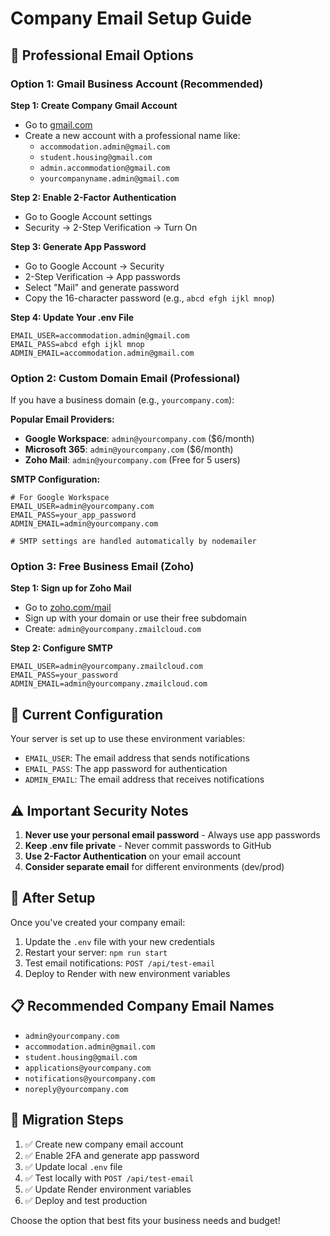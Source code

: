 # Company Email Setup Guide

## 📧 Professional Email Options

### Option 1: Gmail Business Account (Recommended)

**Step 1: Create Company Gmail Account**
- Go to [gmail.com](https://gmail.com)
- Create a new account with a professional name like:
  - `accommodation.admin@gmail.com`
  - `student.housing@gmail.com`
  - `admin.accommodation@gmail.com`
  - `yourcompanyname.admin@gmail.com`

**Step 2: Enable 2-Factor Authentication**
- Go to Google Account settings
- Security → 2-Step Verification → Turn On

**Step 3: Generate App Password**
- Go to Google Account → Security
- 2-Step Verification → App passwords
- Select "Mail" and generate password
- Copy the 16-character password (e.g., `abcd efgh ijkl mnop`)

**Step 4: Update Your .env File**
```
EMAIL_USER=accommodation.admin@gmail.com
EMAIL_PASS=abcd efgh ijkl mnop
ADMIN_EMAIL=accommodation.admin@gmail.com
```

### Option 2: Custom Domain Email (Professional)

If you have a business domain (e.g., `yourcompany.com`):

**Popular Email Providers:**
- **Google Workspace**: `admin@yourcompany.com` ($6/month)
- **Microsoft 365**: `admin@yourcompany.com` ($6/month)  
- **Zoho Mail**: `admin@yourcompany.com` (Free for 5 users)

**SMTP Configuration:**
```
# For Google Workspace
EMAIL_USER=admin@yourcompany.com
EMAIL_PASS=your_app_password
ADMIN_EMAIL=admin@yourcompany.com

# SMTP settings are handled automatically by nodemailer
```

### Option 3: Free Business Email (Zoho)

**Step 1: Sign up for Zoho Mail**
- Go to [zoho.com/mail](https://www.zoho.com/mail/)
- Sign up with your domain or use their free subdomain
- Create: `admin@yourcompany.zmailcloud.com`

**Step 2: Configure SMTP**
```
EMAIL_USER=admin@yourcompany.zmailcloud.com
EMAIL_PASS=your_password
ADMIN_EMAIL=admin@yourcompany.zmailcloud.com
```

## 🔧 Current Configuration

Your server is set up to use these environment variables:
- `EMAIL_USER`: The email address that sends notifications
- `EMAIL_PASS`: The app password for authentication  
- `ADMIN_EMAIL`: The email address that receives notifications

## ⚠️ Important Security Notes

1. **Never use your personal email password** - Always use app passwords
2. **Keep .env file private** - Never commit passwords to GitHub
3. **Use 2-Factor Authentication** on your email account
4. **Consider separate email** for different environments (dev/prod)

## 🚀 After Setup

Once you've created your company email:

1. Update the `.env` file with your new credentials
2. Restart your server: `npm run start`
3. Test email notifications: `POST /api/test-email`
4. Deploy to Render with new environment variables

## 📋 Recommended Company Email Names

- `admin@yourcompany.com`
- `accommodation.admin@gmail.com`  
- `student.housing@gmail.com`
- `applications@yourcompany.com`
- `notifications@yourcompany.com`
- `noreply@yourcompany.com`

## 🔄 Migration Steps

1. ✅ Create new company email account
2. ✅ Enable 2FA and generate app password  
3. ✅ Update local `.env` file
4. ✅ Test locally with `POST /api/test-email`
5. ✅ Update Render environment variables
6. ✅ Deploy and test production

Choose the option that best fits your business needs and budget!
